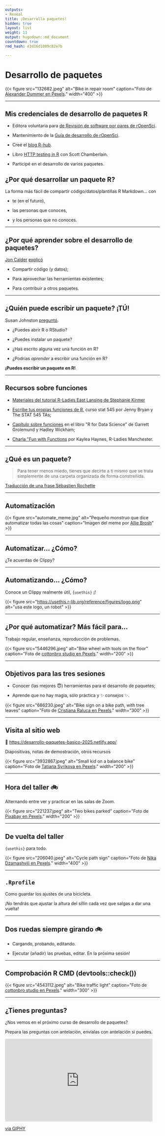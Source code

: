 ```yaml
---
outputs:
- Reveal
title: ¡Desarrolla paquetes!
hidden: true
layout: list
weight: 11
output: hugodown::md_document
countdown: true
rmd_hash: e3d16d1089c82e7b

---
```


# Desarrollo de paquetes

<div class="highlight">

</div>

<div class="highlight">

{{< figure src="132682.jpeg" alt="Bike in repair room" caption="Foto de [Alexander Dummer en Pexels](https://www.pexels.com/photo/black-road-bicycle-inside-room-132682/)." width="400" >}}

</div>

------------------------------------------------------------------------

## Mis credenciales de desarrollo de paquetes R

-   Editora voluntaria para [de Revisión de software por pares de rOpenSci](https://ropensci.org/es/software-review).

-   Mantenimiento de la [Guía de desarrollo de rOpenSci](https://devguide.ropensci.org/es/index.es.html).

-   Creé el [blog R-hub](https://blog.r-hub.io).

-   Libro [HTTP testing in R](https://books.ropensci.org/http-testing/) con Scott Chamberlain.

-   Participé en el desarrollo de varios paquetes.

## ¿Por qué desarrollar un paquete R?

La forma más fácil de compartir código/datos/plantillas R Markdown... con

-   te (en el futuro),

-   las personas que conoces,

-   y los personas que no conoces.

------------------------------------------------------------------------

## ¿Por qué aprender sobre el desarrollo de paquetes?

[Jon Calder](https://joncalder.co.za/) [explicó](https://github.com/iandurbach/datasci-fi/tree/master/docs/packages/slides)

-   Compartir código (y datos);

-   Para aprovechar las herramientas existentes;

-   Para contribuir a otros paquetes.

------------------------------------------------------------------------

## ¿Quién puede escribir un paquete? ¡TÚ!

Susan Johnston [preguntó](https://github.com/susjoh/fibonacci).

-   ¿Puedes abrir R o RStudio?

-   ¿Puedes instalar un paquete?

-   ¿Has escrito alguna vez una función en R?

-   ¿Podrías *aprender* a escribir una función en R?

**¡Puedes escribir un paquete en R!**

------------------------------------------------------------------------

## Recursos sobre funciones

-   [Materiales del tutorial R-Ladies East Lansing de Stephanie Kirmer](https://github.com/rladies-eastlansing/2021-rfunctions#writing-r-functions)

-   [Escribe tus propias funciones de R](https://stat545.com/functions-part1.html), curso stat 545 por Jenny Bryan y The STAT 545 TAs;

-   [Capítulo sobre funciones](https://r4ds.had.co.nz/functions.html) en el libro "R for Data Science" de Garrett Grolemund y Hadley Wickham;

-   [Charla "Fun with Functions](https://zealous-wiles-e22e83.netlify.app/talk/funwithfunctions/) por Kaylea Haynes, R-Ladies Manchester.

------------------------------------------------------------------------

## ¿Qué es un paquete?

> Para tener menos miedo, tienes que decirte a ti mismo que se trata simplemente de una carpeta organizada de forma constreñida.

[Traducción de una frase Sébastien Rochette](https://thinkr.fr/transformer-plusieurs-scripts-eparpilles-en-beau-package-r)

------------------------------------------------------------------------

## Automatización

{{< figure src="automate_meme.jpg" alt="Pequeño monstruo que dice automatizar todas las cosas"  caption="Imagen del meme por [Allie Brosh](https://en.wikipedia.org/wiki/Hyperbole_and_a_Half)"  >}}

------------------------------------------------------------------------

## Automatizar... ¿Cómo?

¿Te acuerdas de Clippy?

------------------------------------------------------------------------

## Automatizando... ¿Cómo?

Conoce un Clippy realmente útil, `{usethis}` ¡!

{{< figure src="https://usethis.r-lib.org/reference/figures/logo.png" alt="usa este logo, un robot"  >}}

------------------------------------------------------------------------

## ¿Por qué automatizar? Más fácil para...

Trabajo regular, enseñanza, reproducción de problemas.

<div class="highlight">

{{< figure src="5446296.jpeg" alt="Bike wheel with tools on the floor" caption="Foto de [cottonbro studio en Pexels](https://www.pexels.com/photo/wrench-on-a-ground-5446296/)." width="200" >}}

</div>

------------------------------------------------------------------------

## Objetivos para las tres sesiones

-   Conocer (las mejores :innocent:) herramientas para el desarrollo de paquetes;

-   Aprende que no hay magia, sólo práctica y :sparkles: consejos :sparkles:.

<div class="highlight">

{{< figure src="686230.jpeg" alt="Bike sign on a bike path, with tree leaves" caption="Foto de [Cristiana Raluca en Pexels](https://www.pexels.com/photo/white-bicycle-road-sign-686230/)." width="300" >}}

</div>

------------------------------------------------------------------------

## Visita al sitio web

:link: <https://desarrollo-paquetes-basico-2025.netlify.app/>

Diapositivas, notas de demostración, otros recursos

<div class="highlight">

{{< figure src="3932867.jpeg" alt="Small kid on a balance bike" caption="Foto de [Tatiana Syrikova en Pexels](https://www.pexels.com/photo/anonymous-kid-in-helmet-riding-run-bike-on-pavement-in-countryside-3932867/)." width="200" >}}

</div>

------------------------------------------------------------------------

## Hora del taller :bike:

Alternando entre ver y practicar en las salas de Zoom.

<div class="highlight">

{{< figure src="221237.jpeg" alt="Two bikes parked" caption="Foto de [Pixabay en Pexels](https://www.pexels.com/photo/two-bicycles-parked-upright-221237/)." width="200" >}}

</div>

------------------------------------------------------------------------

## De vuelta del taller

`{usethis}` para todo.

<div class="highlight">

{{< figure src="206040.jpeg" alt="Cycle path sign" caption="Foto de [Nika Dzamashvili en Pexels](https://www.pexels.com/photo/black-and-white-bicycle-road-sign-206040/)." width="400" >}}

</div>

------------------------------------------------------------------------

## `.Rprofile`

Como guardar los ajustes de una bicicleta.

¡No tendrás que ajustar la altura del sillín cada vez que salgas a dar una vuelta!

------------------------------------------------------------------------

## Dos ruedas siempre girando :bike:

-   Cargando, probando, editando.

-   Ejecutar (añadir) las pruebas, editar. En la próxima sesión!

------------------------------------------------------------------------

## Comprobación R CMD (devtools::check())

<div class="highlight">

{{< figure src="4543112.jpeg" alt="Bike traffic light" caption="Foto de [cottonbro studio en Pexels](https://www.pexels.com/photo/traffic-light-on-red-light-4543112/)." width="300" >}}

</div>

------------------------------------------------------------------------

## ¿Tienes preguntas?

¿Nos vemos en el próximo curso de desarrollo de paquetes?

Prepara las preguntas con antelación, envíalas con antelación si puedes.

<iframe src="https://giphy.com/embed/XFpCAWSfTwXh2uSEk2" width="480" height="269" frameBorder="0" class="giphy-embed" allowFullScreen></iframe><p><a href="https://giphy.com/gifs/moon-et-extra-terrestrial-XFpCAWSfTwXh2uSEk2">via GIPHY</a></p>

